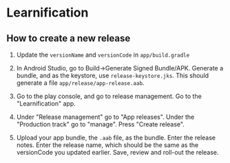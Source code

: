 # Learnification

## How to create a new release

1. Update the `versionName` and `versionCode` in `app/build.gradle`

2. In Android Studio, go to Build->Generate Signed Bundle/APK. Generate a bundle, and as the
keystore, use `release-keystore.jks`. This should generate a file `app/release/app-release.aab`.

3. Go to the play console, and go to release management. Go to the "Learnification" app.

4. Under "Release management" go to "App releases". Under the "Production track" go to "manage".
Press "Create release".

5. Upload your app bundle, the `.aab` file, as the bundle. Enter the release notes. Enter the
release name, which should be the same as the versionCode you updated earlier. Save, review and
roll-out the release.

